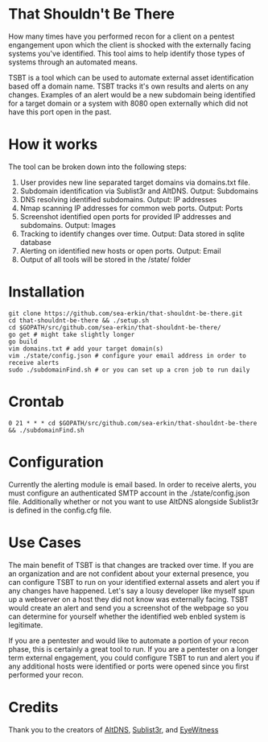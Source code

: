 # That Shouldn't Be There
How many times have you performed recon for a client on a pentest engangement upon which the client is shocked with the externally facing systems you've identified. This tool aims to help identify those types of systems through an automated means.

TSBT is a tool which can be used to automate external asset identification based off a domain name. 
TSBT tracks it's own results and alerts on any changes. Examples of an alert would be a new subdomain being
identified for a target domain or a system with 8080 open externally which did not have this port open in the past.

# How it works
The tool can be broken down into the following steps:

1. User provides new line separated target domains via domains.txt file.
2. Subdomain identification via Sublist3r and AltDNS. Output: Subdomains
3. DNS resolving identified subdomains. Output: IP addresses
4. Nmap scanning IP addresses for common web ports. Output: Ports
5. Screenshot identified open ports for provided IP addresses and subdomains. Output: Images
6. Tracking to identify changes over time. Output: Data stored in sqlite database
7. Alerting on identified new hosts or open ports. Output: Email
8. Output of all tools will be stored in the /state/ folder

# Installation
```
git clone https://github.com/sea-erkin/that-shouldnt-be-there.git
cd that-shouldnt-be-there && ./setup.sh
cd $GOPATH/src/github.com/sea-erkin/that-shouldnt-be-there/
go get # might take slightly longer
go build
vim domains.txt # add your target domain(s)
vim ./state/config.json # configure your email address in order to receive alerts
sudo ./subdomainFind.sh # or you can set up a cron job to run daily
```
# Crontab
```
0 21 * * * cd $GOPATH/src/github.com/sea-erkin/that-shouldnt-be-there && ./subdomainFind.sh
```
# Configuration
Currently the alerting module is email based. In order to receive alerts, you must configure an authenticated SMTP account in the ./state/config.json file.
Additionally whether or not you want to use AltDNS alongside Sublist3r is defined in the config.cfg file.

# Use Cases
The main benefit of TSBT is that changes are tracked over time. If you are an organization and are not confident about your external presence, you can configure TSBT to run on your identified external assets and alert you if any changes have happened. Let's say a lousy developer like myself spun up a webserver on a host they did not know was externally facing. TSBT would create an alert and send you a screenshot of the webpage so you can determine for yourself whether the identified web enbled system is legitimate.

If you are a pentester and would like to automate a portion of your recon phase, this is certainly a great tool to run. If you are a pentester on a longer term external engagement, you could configure TSBT to run and alert you if any additional hosts were identified or ports were opened since you first performed your recon.

# Credits
Thank you to the creators of [AltDNS](https://github.com/infosec-au/altdns), [Sublist3r](https://github.com/aboul3la/Sublist3r), and [EyeWitness](https://github.com/ChrisTruncer/EyeWitness)
